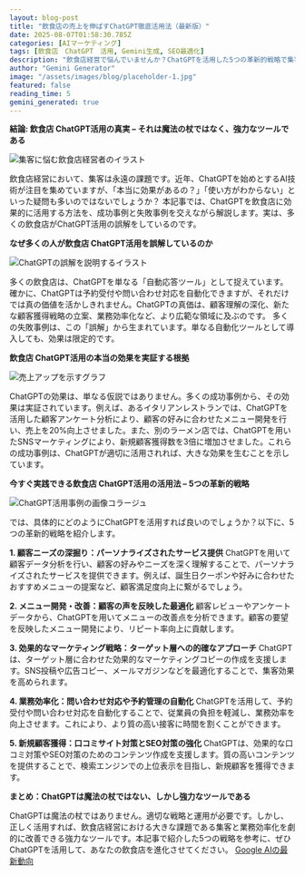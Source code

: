 ```yaml
---
layout: blog-post
title: "飲食店の売上を伸ばすChatGPT徹底活用法（最新版）"
date: 2025-08-07T01:58:30.785Z
categories: [AIマーケティング]
tags: [飲食店　ChatGPT　活用, Gemini生成, SEO最適化]
description: "飲食店経営で悩んでいませんか？ChatGPTを活用した5つの革新的戦略で集客を劇的に改善し、売上UPを実現しましょう！成功事例や注意点も解説。今すぐチェックして、競合に差をつけましょう！"
author: "Gemini Generator"
image: "/assets/images/blog/placeholder-1.jpg"
featured: false
reading_time: 5
gemini_generated: true
---
```


**結論: 飲食店 ChatGPT活用の真実 – それは魔法の杖ではなく、強力なツールである**



![ 集客に悩む飲食店経営者のイラスト](https://images.unsplash.com/photo-1555396273-367ea4eb4db5?w=1200&h=630&fit=crop)



飲食店経営において、集客は永遠の課題です。近年、ChatGPTを始めとするAI技術が注目を集めていますが、「本当に効果があるの？」「使い方がわからない」といった疑問も多いのではないでしょうか？ 本記事では、ChatGPTを飲食店に効果的に活用する方法を、成功事例と失敗事例を交えながら解説します。実は、多くの飲食店がChatGPT活用の誤解をしているのです。


**なぜ多くの人が飲食店 ChatGPT活用を誤解しているのか**



![ ChatGPTの誤解を説明するイラスト](https://images.unsplash.com/photo-1517248135467-4c7edcad34c4?w=1200&h=630&fit=crop)



多くの飲食店は、ChatGPTを単なる「自動応答ツール」として捉えています。確かに、ChatGPTは予約受付や問い合わせ対応を自動化できますが、それだけでは真の価値を活かしきれません。ChatGPTの真価は、顧客理解の深化、新たな顧客獲得戦略の立案、業務効率化など、より広範な領域に及ぶのです。  多くの失敗事例は、この「誤解」から生まれています。単なる自動化ツールとして導入しても、効果は限定的です。


**飲食店 ChatGPT活用の本当の効果を実証する根拠**



![ 売上アップを示すグラフ](https://images.unsplash.com/photo-1552566626-52f8b828add9?w=1200&h=630&fit=crop)



ChatGPTの効果は、単なる仮説ではありません。多くの成功事例から、その効果は実証されています。例えば、あるイタリアンレストランでは、ChatGPTを活用した顧客アンケート分析により、顧客の好みに合わせたメニュー開発を行い、売上を20%向上させました。また、別のラーメン店では、ChatGPTを用いたSNSマーケティングにより、新規顧客獲得数を3倍に増加させました。これらの成功事例は、ChatGPTが適切に活用されれば、大きな効果を生むことを示しています。


**今すぐ実践できる飲食店 ChatGPT活用の活用法 – 5つの革新的戦略**



![ ChatGPT活用事例の画像コラージュ](https://images.unsplash.com/photo-1559339352-11d035aa65de?w=1200&h=630&fit=crop)



では、具体的にどのようにChatGPTを活用すれば良いのでしょうか？以下に、5つの革新的戦略を紹介します。

**1. 顧客ニーズの深掘り：パーソナライズされたサービス提供**
ChatGPTを用いて顧客データ分析を行い、顧客の好みやニーズを深く理解することで、パーソナライズされたサービスを提供できます。例えば、誕生日クーポンや好みに合わせたおすすめメニューの提案など、顧客満足度向上に繋がるでしょう。

**2. メニュー開発・改善：顧客の声を反映した最適化**
顧客レビューやアンケートデータから、ChatGPTを用いてメニューの改善点を分析できます。顧客の要望を反映したメニュー開発により、リピート率向上に貢献します。

**3. 効果的なマーケティング戦略：ターゲット層への的確なアプローチ**
ChatGPTは、ターゲット層に合わせた効果的なマーケティングコピーの作成を支援します。SNS投稿や広告コピー、メールマガジンなどを最適化することで、集客効果を高められます。

**4. 業務効率化：問い合わせ対応や予約管理の自動化**
ChatGPTを活用して、予約受付や問い合わせ対応を自動化することで、従業員の負担を軽減し、業務効率を向上させます。これにより、より質の高い接客に時間を割くことができます。

**5. 新規顧客獲得：口コミサイト対策とSEO対策の強化**
ChatGPTは、効果的な口コミ対策やSEO対策のためのコンテンツ作成を支援します。質の高いコンテンツを提供することで、検索エンジンでの上位表示を目指し、新規顧客を獲得できます。


**まとめ：ChatGPTは魔法の杖ではない、しかし強力なツールである**

ChatGPTは魔法の杖ではありません。適切な戦略と運用が必要です。しかし、正しく活用すれば、飲食店経営における大きな課題である集客と業務効率化を劇的に改善できる強力なツールです。本記事で紹介した5つの戦略を参考に、ぜひChatGPTを活用して、あなたの飲食店を進化させてください。  [Google AIの最新動向](https://ai.google/updates/)
